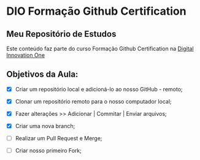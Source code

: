 # DIO Formação Github Certification
## Meu Repositório de Estudos

Este conteúdo faz parte do curso Formação Github Certification na [Digital Innovation One](https://www.dio.me/sign-up?ref=615HKOBZ22)

## Objetivos da Aula:

- [x] Criar um repositório local e adicioná-lo ao nosso GitHub - remoto;

- [x] Clonar um repositório remoto para o nosso computador local;

- [x] Fazer alterações >> Adicionar | Commitar | Enviar arquivos;

- [x] Criar uma nova branch;

- [ ] Realizar um Pull Request e Merge;

- [ ] Criar nosso primeiro Fork;